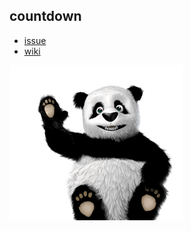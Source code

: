 ## countdown
- [issue](https://github.com/TEDxChengdu-test/countdown/issues)
- [wiki](https://github.com/TEDxChengdu-test/countdown/wiki)

![](https://github.com/TEDxChengdu-test/countdown/blob/master/panda-waving.png)
